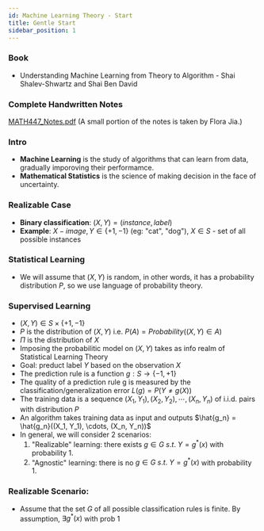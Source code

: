 ```yaml
---
id: Machine Learning Theory - Start
title: Gentle Start
sidebar_position: 1
---
```


### Book

- Understanding Machine Learning from Theory to Algorithm - Shai Shalev-Shwartz and Shai Ben David

### Complete Handwritten Notes

[MATH447_Notes.pdf](/files/Notes/MATH447_Notes.pdf) (A small portion of the notes is taken by Flora Jia.)

### Intro

- **Machine Learning** is the study of algorithms that can learn from data, gradually imporoving their performamce.
- **Mathematical Statistics** is the science of making decision in the face of uncertainty.

### Realizable Case

- **Binary classification**: $(X, Y) = (instance, label)$
- **Example**: $X - image, Y \in \{+1, -1\}$ (eg: "cat", "dog"), $X \in S$ - set of all possible instances

### Statistical Learning

- We will assume that $(X, Y)$ is random, in other words, it has a probability distribution $P$, so we use language of probability theory.

### Supervised Learning

- $(X, Y) \in S \times \{+1, -1\}$
- $P$ is the distribution of $(X,Y)$ i.e. $P(A) = Probability((X, Y) \in A)$
- $\Pi$ is the distribution of $X$
- Imposing the probabilitic model on $(X, Y)$ takes as info realm of Statistical Learning Theory
- Goal: preduct label $Y$ based on the observation $X$
- The prediction rule is a function $g:S\rightarrow\{-1, +1\}$
- The quality of a prediction rule g is measured by the classification/generalization error $L(g) = P(Y \neq g(X))$
- The training data is a sequence $(X_1, Y_1), (X_2, Y_2), \cdots, (X_n, Y_n)$ of i.i.d. pairs with distribution $P$
- An algorithm takes training data as input and outputs $\hat{g_n} = \hat{g_n}((X_1, Y_1), \cdots, (X_n, Y_n))$
- In general, we will consider 2 scenarios:
    1. "Realizable" learning: there exists $g \in G\:s.t.\:Y=g^{*}(x)$ with probability 1.
    2. "Agnostic" learning: there is no $g \in G\:s.t.\:Y=g^{*}(x)$ with probability 1.

### Realizable Scenario:

- Assume that the set $G$ of all possible classification rules is finite. By assumption, $\exists g^{*}(x)$ with prob 1
